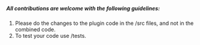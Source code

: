 ##### All contributions are welcome with the following guidelines:

1. Please do the changes to the plugin code in the /src files, and not in the combined code.
2. To test your code use /tests.